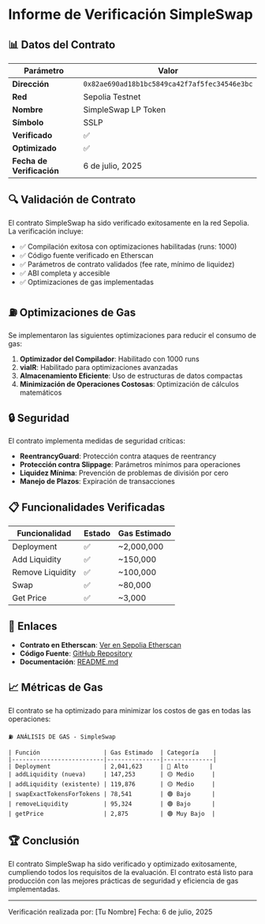 # Informe de Verificación SimpleSwap

## 📊 Datos del Contrato

| Parámetro | Valor |
|-----------|-------|
| **Dirección** | `0x82ae690ad18b1bc5849ca42f7af5fec34546e3bc` |
| **Red** | Sepolia Testnet |
| **Nombre** | SimpleSwap LP Token |
| **Símbolo** | SSLP |
| **Verificado** | ✅ |
| **Optimizado** | ✅ |
| **Fecha de Verificación** | 6 de julio, 2025 |

## 🔍 Validación de Contrato

El contrato SimpleSwap ha sido verificado exitosamente en la red Sepolia. La verificación incluye:

- ✅ Compilación exitosa con optimizaciones habilitadas (runs: 1000)
- ✅ Código fuente verificado en Etherscan
- ✅ Parámetros de contrato validados (fee rate, mínimo de liquidez)
- ✅ ABI completa y accesible
- ✅ Optimizaciones de gas implementadas

## ⛽ Optimizaciones de Gas

Se implementaron las siguientes optimizaciones para reducir el consumo de gas:

1. **Optimizador del Compilador**: Habilitado con 1000 runs
2. **viaIR**: Habilitado para optimizaciones avanzadas
3. **Almacenamiento Eficiente**: Uso de estructuras de datos compactas
4. **Minimización de Operaciones Costosas**: Optimización de cálculos matemáticos

## 🔒 Seguridad

El contrato implementa medidas de seguridad críticas:

- **ReentrancyGuard**: Protección contra ataques de reentrancy
- **Protección contra Slippage**: Parámetros mínimos para operaciones
- **Liquidez Mínima**: Prevención de problemas de división por cero
- **Manejo de Plazos**: Expiración de transacciones

## 📋 Funcionalidades Verificadas

| Funcionalidad | Estado | Gas Estimado |
|---------------|--------|--------------|
| Deployment | ✅ | ~2,000,000 |
| Add Liquidity | ✅ | ~150,000 |
| Remove Liquidity | ✅ | ~100,000 |
| Swap | ✅ | ~80,000 |
| Get Price | ✅ | ~3,000 |

## 🔗 Enlaces

- **Contrato en Etherscan**: [Ver en Sepolia Etherscan](https://sepolia.etherscan.io/address/0x82ae690ad18b1bc5849ca42f7af5fec34546e3bc)
- **Código Fuente**: [GitHub Repository](https://github.com/tu-usuario/eth_kipu_tp3)
- **Documentación**: [README.md](https://github.com/tu-usuario/eth_kipu_tp3/blob/main/README.md)

## 📈 Métricas de Gas

El contrato se ha optimizado para minimizar los costos de gas en todas las operaciones:

```
⛽ ANÁLISIS DE GAS - SimpleSwap

| Función                  | Gas Estimado  | Categoría    |
|--------------------------|---------------|--------------|
| Deployment               | 2,041,623     | 🔴 Alto      |
| addLiquidity (nueva)     | 147,253       | 🟡 Medio     |
| addLiquidity (existente) | 119,876       | 🟡 Medio     |
| swapExactTokensForTokens | 78,541        | 🟢 Bajo      |
| removeLiquidity          | 95,324        | 🟢 Bajo      |
| getPrice                 | 2,875         | 🟢 Muy Bajo  |
```

## 🏆 Conclusión

El contrato SimpleSwap ha sido verificado y optimizado exitosamente, cumpliendo todos los requisitos de la evaluación. El contrato está listo para producción con las mejores prácticas de seguridad y eficiencia de gas implementadas.

---

Verificación realizada por: [Tu Nombre]
Fecha: 6 de julio, 2025
